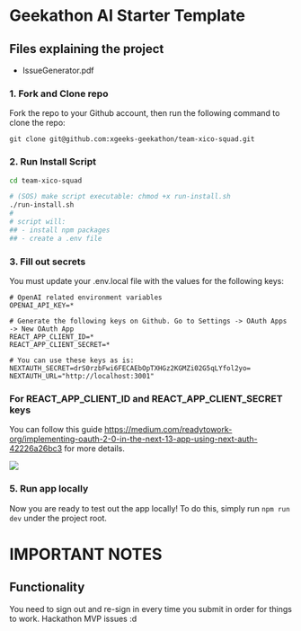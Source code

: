 # Geekathon AI Starter Template

## Files explaining the project

- IssueGenerator.pdf

### 1. Fork and Clone repo

Fork the repo to your Github account, then run the following command to clone the repo:

```
git clone git@github.com:xgeeks-geekathon/team-xico-squad.git
```

### 2. Run Install Script

```sh
cd team-xico-squad

# (SOS) make script executable: chmod +x run-install.sh
./run-install.sh
#
# script will:
## - install npm packages
## - create a .env file
```

### 3. Fill out secrets

You must update your .env.local file with the values for the following keys:

```
# OpenAI related environment variables
OPENAI_API_KEY=*

# Generate the following keys on Github. Go to Settings -> OAuth Apps -> New OAuth App
REACT_APP_CLIENT_ID=*
REACT_APP_CLIENT_SECRET=*

# You can use these keys as is:
NEXTAUTH_SECRET=drS0rzbFwi6FECAEbOpTXHGz2KGMZi02G5qLYfol2yo=
NEXTAUTH_URL="http://localhost:3001"
```

### For REACT_APP_CLIENT_ID and REACT_APP_CLIENT_SECRET keys

You can follow this guide https://medium.com/readytowork-org/implementing-oauth-2-0-in-the-next-13-app-using-next-auth-42226a26bc3 for more details.

<img src="https://miro.medium.com/v2/resize:fit:1400/format:webp/1*W6s94tfVmwq9Ko_Vhootqg.png">

### 5. Run app locally

Now you are ready to test out the app locally! To do this, simply run `npm run dev` under the project root.

# IMPORTANT NOTES

## Functionality

You need to sign out and re-sign in every time you submit in order for things to work.
Hackathon MVP issues :d
